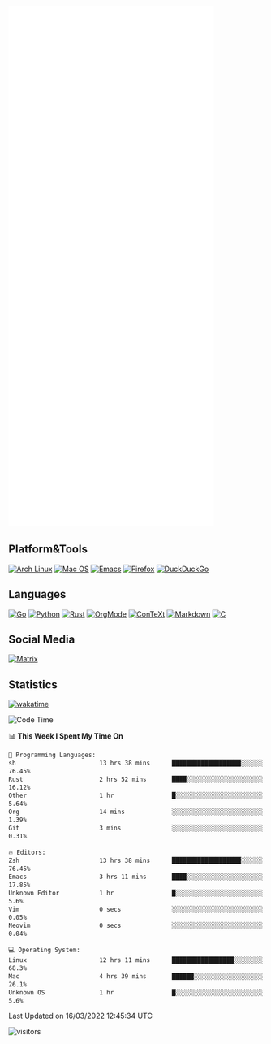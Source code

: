 ![Metrics](https://github.com/SteamedFish/SteamedFish/blob/master/github-metrics.svg)

## Platform&Tools

[![Arch Linux](https://img.shields.io/badge/ArchLinux-1793D1?logo=arch-linux&logoColor=fff&style=flat-square)](https://archlinux.org/)
[![Mac OS](https://img.shields.io/badge/MacOS-000000?style=flat-square&logo=macos&logoColor=F0F0F0)](https://www.apple.com/macos/)
[![Emacs](https://img.shields.io/badge/Emacs-%237F5AB6.svg?&style=flat-square&logo=gnu-emacs&logoColor=white)](https://www.gnu.org/software/emacs/)
[![Firefox](https://img.shields.io/badge/Firefox-FF7139?style=flat-square&logo=Firefox-Browser&logoColor=white)](https://firefox.com/)
[![DuckDuckGo](https://img.shields.io/badge/DuckDuckGo-DE5833?style=flat-square&logo=DuckDuckGo&logoColor=white)](https://duckduckgo.com/)

## Languages

[![Go](https://img.shields.io/badge/Golang-%2300ADD8.svg?style=flat-square&logo=go&logoColor=white)](https://golang.org/)
[![Python](https://img.shields.io/badge/Python-3670A0?style=flat-square&logo=python&logoColor=ffdd54)](https://www.python.org/)
[![Rust](https://img.shields.io/badge/Rust-%23000000.svg?style=flat-square&logo=rust&logoColor=white)](https://www.rust-lang.org/)
[![OrgMode](https://img.shields.io/badge/OrgMode-%23000000.svg?style=flat-square&logo=org&logoColor=white)](https://orgmode.org/)
[![ConTeXt](https://img.shields.io/badge/ConTeXt-%23008080.svg?style=flat-square&logo=latex&logoColor=white)](https://contextgarden.net/)
[![Markdown](https://img.shields.io/badge/MarkDown-%23000000.svg?style=flat-square&logo=markdown&logoColor=white)](https://daringfireball.net/projects/markdown/)
[![C](https://img.shields.io/badge/C-%2300599C.svg?style=flat-square&logo=c&logoColor=white)](https://www.iso.org/standard/74528.html)

## Social Media

[![Matrix](https://img.shields.io/badge/SteamedFish-2CA5E0?style=social&logo=matrix&logoColor=black)](https://matrix.to/#/@i:steamedfish.org)

## Statistics
[![wakatime](https://wakatime.com/badge/user/168280d6-fcf2-4b4f-ad3a-dc4612f35b38.svg)](https://wakatime.com/@168280d6-fcf2-4b4f-ad3a-dc4612f35b38)

<!--START_SECTION:waka-->
![Code Time](http://img.shields.io/badge/Code%20Time-1%2C660%20hrs%2042%20mins-blue)

📊 **This Week I Spent My Time On** 

```text
💬 Programming Languages: 
sh                       13 hrs 38 mins      ███████████████████░░░░░░   76.45% 
Rust                     2 hrs 52 mins       ████░░░░░░░░░░░░░░░░░░░░░   16.12% 
Other                    1 hr                █░░░░░░░░░░░░░░░░░░░░░░░░   5.64% 
Org                      14 mins             ░░░░░░░░░░░░░░░░░░░░░░░░░   1.39% 
Git                      3 mins              ░░░░░░░░░░░░░░░░░░░░░░░░░   0.31%

🔥 Editors: 
Zsh                      13 hrs 38 mins      ███████████████████░░░░░░   76.45% 
Emacs                    3 hrs 11 mins       ████░░░░░░░░░░░░░░░░░░░░░   17.85% 
Unknown Editor           1 hr                █░░░░░░░░░░░░░░░░░░░░░░░░   5.6% 
Vim                      0 secs              ░░░░░░░░░░░░░░░░░░░░░░░░░   0.05% 
Neovim                   0 secs              ░░░░░░░░░░░░░░░░░░░░░░░░░   0.04%

💻 Operating System: 
Linux                    12 hrs 11 mins      █████████████████░░░░░░░░   68.3% 
Mac                      4 hrs 39 mins       ██████░░░░░░░░░░░░░░░░░░░   26.1% 
Unknown OS               1 hr                █░░░░░░░░░░░░░░░░░░░░░░░░   5.6%

```


 Last Updated on 16/03/2022 12:45:34 UTC
<!--END_SECTION:waka-->

![visitors](https://visitor-badge.laobi.icu/badge?page_id=SteamedFish.SteamedFish)
